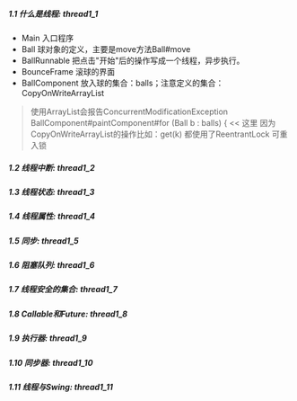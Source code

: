 ##### 1.1 什么是线程: thread1_1
- Main 入口程序
- Ball 球对象的定义，主要是move方法Ball#move
- BallRunnable 把点击"开始"后的操作写成一个线程，异步执行。
- BounceFrame 滚球的界面
- BallComponent 放入球的集合：balls；注意定义的集合：CopyOnWriteArrayList
> 使用ArrayList会报告ConcurrentModificationException
   BallComponent#paintComponent#for (Ball b : balls) { << 这里
   因为CopyOnWriteArrayList的操作比如：get(k) 都使用了ReentrantLock 可重入锁

##### 1.2 线程中断: thread1_2
##### 1.3 线程状态: thread1_3
##### 1.4 线程属性: thread1_4
##### 1.5 同步: thread1_5
##### 1.6 阻塞队列: thread1_6
##### 1.7 线程安全的集合: thread1_7
##### 1.8 Callable和Future: thread1_8
##### 1.9 执行器: thread1_9
##### 1.10 同步器: thread1_10
##### 1.11 线程与Swing: thread1_11

